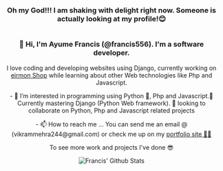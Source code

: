 <div align='center'>
    <h3>Oh my God!!! I am shaking with delight right now. Someone is actually looking at my profile!😊</h3>
    <img src="https://media.giphy.com/media/offRxUVDyEXFjbSnMH/giphy.gif" alt="">
</div>
<div align='center'>

<h3>👋 Hi, I'm Ayume Francis (@francis556). I'm a software developer.</h3> 
I love coding and developing websites using  Django, currently working on <a href="https://eirmonshop.com" target="_blank">eirmon Shop</a> while learning about other Web technologies like Php and Javascript.

</div>
<div align='center'>
<p>- 👀 I’m interested in programming using Python 💖, Php and Javascript.🌱 Currently mastering Django (Python Web framework). 💞️ looking to collaborate on Python, Php and Javascript related projects</p>
<p>- 📫 How to reach me ... You can send me an email @ (vikrammehra244@gmail.com) or check me up on my <a href="https://ayumefrancis.info"> portfolio site 💪💪</a></p>

<p>To see more work and projects I've done 😎 </p>
</div>

<div align="center">

<img align="center" src="https://github-readme-stats.vercel.app/api?username=francis556&&show_icons=true&title_color=161e2e&icon_color=31c48d&text_color=4b5563&bg_color=f4f5f7" alt="Francis' Github Stats">
